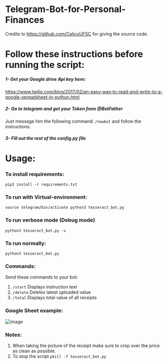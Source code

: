 # Telegram-Bot-for-Personal-Finances

Credits to https://github.com/CalicoUFSC for giving the source code.

# Follow these instructions before running the script:
##### 1- Get your Google drive Api key here:
  https://www.twilio.com/blog/2017/02/an-easy-way-to-read-and-write-to-a-google-spreadsheet-in-python.html
##### 2- Go to telegram and get your Token from @BotFather
Just message him the following command: `/newbot` and follow the instructions.
##### 3- Fill out the rest of the config.py file

# Usage:

### To install requirements:
`
pip3 install -r requirements.txt
`

### To run with Virtual-environment:
`
source telegram/bin/activate
python3 tesseract_bot.py
`

### To run verbose mode (Debug mode)
`
python3 tesseract_bot.py -v
`

### To run normally:
`
python3 tesseract_bot.py
`

### Commands:
Send these commands to your bot:
1. `/start` Displays instruction text
2. `/delete` Deletes latest uploaded value
3. `/total` Displays total value of all receipts

### Google Sheet example:
![image](https://user-images.githubusercontent.com/25104394/40214652-f3f36c48-5a29-11e8-828b-6b76a34ecb78.png)


### Notes:

1. When taking the picture of the receipt make sure to crop over the price as clean as possible.
2. To stop the script `pkill -f tesseract_bot.py`

